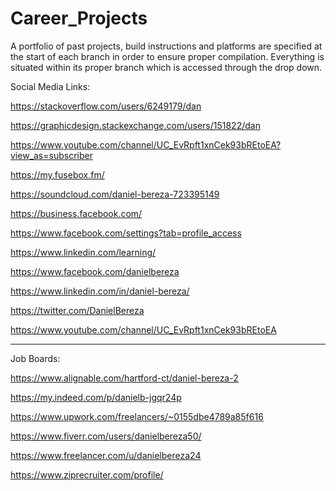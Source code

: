 # Career_Projects
A portfolio of past projects, build instructions and platforms are specified at the start of each branch in order to ensure proper compilation.  Everything is situated within its proper branch which is accessed through the drop down.   


Social Media Links: 

https://stackoverflow.com/users/6249179/dan

https://graphicdesign.stackexchange.com/users/151822/dan

https://www.youtube.com/channel/UC_EvRpft1xnCek93bREtoEA?view_as=subscriber

https://my.fusebox.fm/

https://soundcloud.com/daniel-bereza-723395149



https://business.facebook.com/

https://www.facebook.com/settings?tab=profile_access

https://www.linkedin.com/learning/




https://www.facebook.com/danielbereza

https://www.linkedin.com/in/daniel-bereza/

https://twitter.com/DanielBereza



https://www.youtube.com/channel/UC_EvRpft1xnCek93bREtoEA



<hr>

Job Boards: 

https://www.alignable.com/hartford-ct/daniel-bereza-2

https://my.indeed.com/p/danielb-jgqr24p

https://www.upwork.com/freelancers/~0155dbe4789a85f616

https://www.fiverr.com/users/danielbereza50/

https://www.freelancer.com/u/danielbereza24

https://www.ziprecruiter.com/profile/


